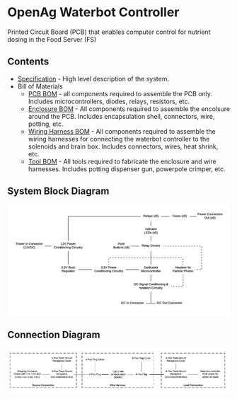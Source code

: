 # OpenAg Waterbot Controller
Printed Circuit Board (PCB) that enables computer control for nutrient dosing in the Food Server (FS)

## Contents
- [Specification](documentation/spec.md) - High level description of the system.
- Bill of Materials
  - [PCB BOM](documentation/pcb_bom.csv) - all components required to assemble the PCB only. Includes microcontrollers, diodes, relays, resistors, etc.
  - [Enclosure BOM](documentation/enclosure_bom.csv) - All components required to assemble the encolsure around the PCB. Includes encapsulation shell, connectors, wire, potting, etc.
  - [Wiring Harness BOM](documentation/wiring_harness_bom.csv) - All components required to assemble the wiring harnesses for connecting the waterbot controller to the solenoids and brain box. Includes connectors, wires, heat shrink, etc.
  - [Tool BOM](documentation/tool_bom.csv) - All tools required to fabricate the enclosure and wire harnesses. Includes potting dispenser gun, powerpole crimper, etc.

## System Block Diagram
![](documentation/block_diagram.png)

## Connection Diagram
![](documentation/connection_diagram.png)